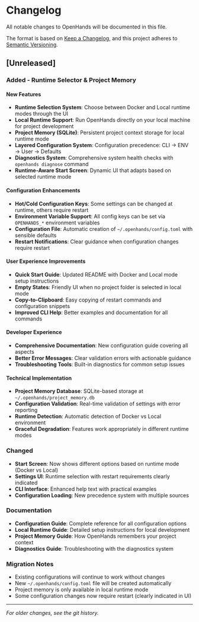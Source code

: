 # Changelog

All notable changes to OpenHands will be documented in this file.

The format is based on [Keep a Changelog](https://keepachangelog.com/en/1.0.0/),
and this project adheres to [Semantic Versioning](https://semver.org/spec/v2.0.0.html).

## [Unreleased]

### Added - Runtime Selector & Project Memory

#### New Features
- **Runtime Selection System**: Choose between Docker and Local runtime modes through the UI
- **Local Runtime Support**: Run OpenHands directly on your local machine for project development
- **Project Memory (SQLite)**: Persistent project context storage for local runtime mode
- **Layered Configuration System**: Configuration precedence: CLI → ENV → User → Defaults
- **Diagnostics System**: Comprehensive system health checks with `openhands diagnose` command
- **Runtime-Aware Start Screen**: Dynamic UI that adapts based on selected runtime mode

#### Configuration Enhancements
- **Hot/Cold Configuration Keys**: Some settings can be changed at runtime, others require restart
- **Environment Variable Support**: All config keys can be set via `OPENHANDS_*` environment variables
- **Configuration File**: Automatic creation of `~/.openhands/config.toml` with sensible defaults
- **Restart Notifications**: Clear guidance when configuration changes require restart

#### User Experience Improvements
- **Quick Start Guide**: Updated README with Docker and Local mode setup instructions
- **Empty States**: Friendly UI when no project folder is selected in local mode
- **Copy-to-Clipboard**: Easy copying of restart commands and configuration snippets
- **Improved CLI Help**: Better examples and documentation for all commands

#### Developer Experience
- **Comprehensive Documentation**: New configuration guide covering all aspects
- **Better Error Messages**: Clear validation errors with actionable guidance
- **Troubleshooting Tools**: Built-in diagnostics for common setup issues

#### Technical Implementation
- **Project Memory Database**: SQLite-based storage at `~/.openhands/project_memory.db`
- **Configuration Validation**: Real-time validation of settings with error reporting
- **Runtime Detection**: Automatic detection of Docker vs Local environment
- **Graceful Degradation**: Features work appropriately in different runtime modes

### Changed
- **Start Screen**: Now shows different options based on runtime mode (Docker vs Local)
- **Settings UI**: Runtime selection with restart requirements clearly indicated
- **CLI Interface**: Enhanced help text with practical examples
- **Configuration Loading**: New precedence system with multiple sources

### Documentation
- **Configuration Guide**: Complete reference for all configuration options
- **Local Runtime Guide**: Detailed setup instructions for local development
- **Project Memory Guide**: How OpenHands remembers your project context
- **Diagnostics Guide**: Troubleshooting with the diagnostics system

### Migration Notes
- Existing configurations will continue to work without changes
- New `~/.openhands/config.toml` file will be created automatically
- Project memory is only available in local runtime mode
- Some configuration changes now require restart (clearly indicated in UI)

---

*For older changes, see the git history.*
